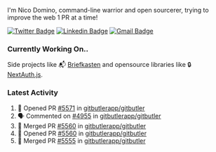 
I'm Nico Domino, command-line warrior and open sourcerer, trying to improve the web 1 PR at a time!

[![Twitter Badge](https://img.shields.io/badge/-@ndom91-1ca0f1?style=flat-square&labelColor=1ca0f1&logo=twitter&logoColor=white&link=https://twitter.com/ndom91)](https://twitter.com/ndom91) [![Linkedin Badge](https://img.shields.io/badge/-ndom91-blue?style=flat-square&logo=Linkedin&logoColor=white&link=https://www.linkedin.com/in/ndom91/)](https://www.linkedin.com/in/ndom91/) [![Gmail Badge](https://img.shields.io/badge/-yo@ndo.dev-c14438?style=flat-square&logo=mail.ru&logoColor=white&link=mailto:yo@ndo.dev)](mailto:yo@ndo.dev)

### Currently Working On..

Side projects like 📬 [Briefkasten](https://briefkastenhq.com) and opensource libraries like 🔒 [NextAuth.js](https://github.com/nextauthjs/next-auth).

<!--START_SECTION_PROFILE_VIEWS:readme-info-->
<!--END_SECTION_PROFILE_VIEWS:readme-info-->

<!--START_SECTION_DAILY_COMMIT:readme-info-->
<!--END_SECTION_DAILY_COMMIT:readme-info-->

<!--START_SECTION_WEEKLY_COMMIT:readme-info-->
<!--END_SECTION_WEEKLY_COMMIT:readme-info-->

### Latest Activity

<!--START_SECTION:activity-->
1. 💪 Opened PR [#5571](https://github.com/gitbutlerapp/gitbutler/pull/5571) in [gitbutlerapp/gitbutler](https://github.com/gitbutlerapp/gitbutler)
2. 🗣 Commented on [#4955](https://github.com/gitbutlerapp/gitbutler/issues/4955#issuecomment-2479686936) in [gitbutlerapp/gitbutler](https://github.com/gitbutlerapp/gitbutler)
3. 🎉 Merged PR [#5560](https://github.com/gitbutlerapp/gitbutler/pull/5560) in [gitbutlerapp/gitbutler](https://github.com/gitbutlerapp/gitbutler)
4. 💪 Opened PR [#5560](https://github.com/gitbutlerapp/gitbutler/pull/5560) in [gitbutlerapp/gitbutler](https://github.com/gitbutlerapp/gitbutler)
5. 🎉 Merged PR [#5555](https://github.com/gitbutlerapp/gitbutler/pull/5555) in [gitbutlerapp/gitbutler](https://github.com/gitbutlerapp/gitbutler)
<!--END_SECTION:activity-->
